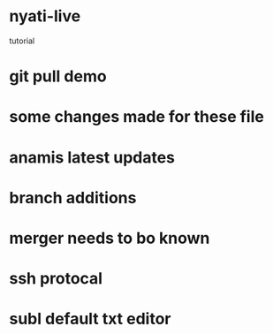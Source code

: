 # nyati-live
tutorial
# git pull demo 
# some changes made for these file
# anamis latest updates
# branch additions
# merger needs to bo known
# ssh protocal
# subl default txt editor